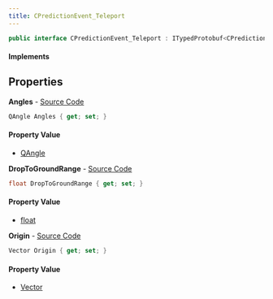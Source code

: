```yaml
---
title: CPredictionEvent_Teleport
---
```


```csharp
public interface CPredictionEvent_Teleport : ITypedProtobuf<CPredictionEvent_Teleport>, INativeHandle
```

#### Implements

## Properties

**Angles** - [Source Code](https://github.com/swiftly-solution/swiftlys2/blob/main/managed/src/SwiftlyS2.Generated/Protobufs/Interfaces/CPredictionEvent_Teleport.cs#L16)

```csharp
QAngle Angles { get; set; }
```

#### Property Value

- [QAngle](/docs/api/shared/natives/qangle)

**DropToGroundRange** - [Source Code](https://github.com/swiftly-solution/swiftlys2/blob/main/managed/src/SwiftlyS2.Generated/Protobufs/Interfaces/CPredictionEvent_Teleport.cs#L19)

```csharp
float DropToGroundRange { get; set; }
```

#### Property Value

- [float](https://learn.microsoft.com/dotnet/api/system.single)

**Origin** - [Source Code](https://github.com/swiftly-solution/swiftlys2/blob/main/managed/src/SwiftlyS2.Generated/Protobufs/Interfaces/CPredictionEvent_Teleport.cs#L13)

```csharp
Vector Origin { get; set; }
```

#### Property Value

- [Vector](/docs/api/shared/natives/vector)

